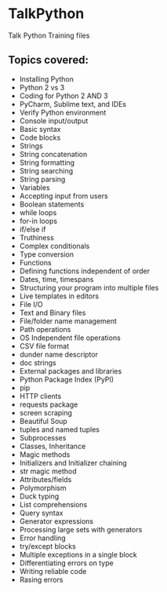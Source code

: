# TalkPython
Talk Python Training files

## Topics covered:
- Installing Python
- Python 2 vs 3
- Coding for Python 2 AND 3
- PyCharm, Sublime text, and IDEs
- Verify Python environment
- Console input/output
- Basic syntax
- Code blocks
- Strings
- String concatenation
- String formatting
- String searching
- String parsing
- Variables
- Accepting input from users
- Boolean statements
- while loops
- for-in loops
- if/else if
- Truthiness
- Complex conditionals
- Type conversion
- Functions
- Defining functions independent of order
- Dates, time, timespans
- Structuring your program into multiple files
- Live templates in editors
- File I/O
- Text and Binary files
- File/folder name management
- Path operations
- OS Independent file operations
- CSV file format
- dunder name descriptor
- doc strings
- External packages and libraries
- Python Package Index (PyPI)
- pip
- HTTP clients
- requests package
- screen scraping
- Beautiful Soup
- tuples and named tuples
- Subprocesses
- Classes, Inheritance
- Magic methods
- Initializers and Initializer chaining
- str magic method
- Attributes/fields
- Polymorphism
- Duck typing
- List comprehensions
- Query syntax
- Generator expressions
- Processing large sets with generators
- Error handling
- try/except blocks
- Multiple exceptions in a single block
- Differentiating errors on type
- Writing reliable code
- Rasing errors
